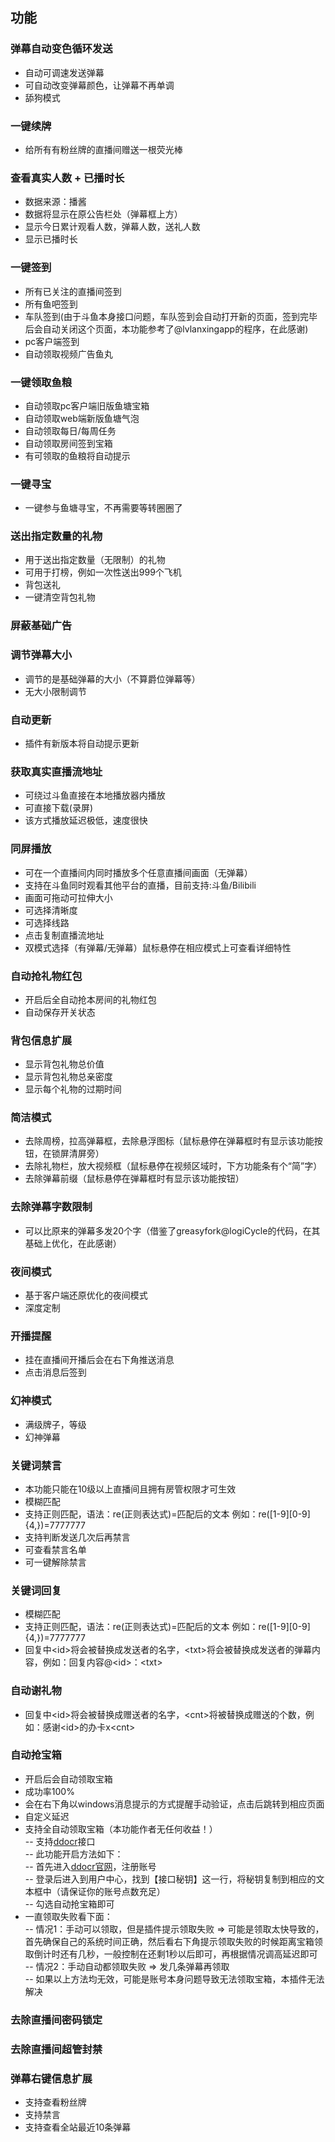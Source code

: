 ## 功能
### 弹幕自动变色循环发送 
- 自动可调速发送弹幕
- 可自动改变弹幕颜色，让弹幕不再单调
- 舔狗模式

### 一键续牌
- 给所有有粉丝牌的直播间赠送一根荧光棒

### 查看真实人数 + 已播时长
- 数据来源：播酱
- 数据将显示在原公告栏处（弹幕框上方）
- 显示今日累计观看人数，弹幕人数，送礼人数
- 显示已播时长

### 一键签到
- 所有已关注的直播间签到
- 所有鱼吧签到
- 车队签到(由于斗鱼本身接口问题，车队签到会自动打开新的页面，签到完毕后会自动关闭这个页面，本功能参考了@lvlanxingapp的程序，在此感谢)
- pc客户端签到
- 自动领取视频广告鱼丸

### 一键领取鱼粮
- 自动领取pc客户端旧版鱼塘宝箱
- 自动领取web端新版鱼塘气泡
- 自动领取每日/每周任务
- 自动领取房间签到宝箱
- 有可领取的鱼粮将自动提示

### 一键寻宝
- 一键参与鱼塘寻宝，不再需要等转圈圈了

### 送出指定数量的礼物
- 用于送出指定数量（无限制）的礼物
- 可用于打榜，例如一次性送出999个飞机
- 背包送礼
- 一键清空背包礼物

### 屏蔽基础广告

### 调节弹幕大小
- 调节的是基础弹幕的大小（不算爵位弹幕等）
- 无大小限制调节

### 自动更新
- 插件有新版本将自动提示更新

### 获取真实直播流地址
- 可绕过斗鱼直接在本地播放器内播放
- 可直接下载(录屏)
- 该方式播放延迟极低，速度很快

### 同屏播放
- 可在一个直播间内同时播放多个任意直播间画面（无弹幕）
- 支持在斗鱼同时观看其他平台的直播，目前支持:斗鱼/Bilibili
- 画面可拖动可拉伸大小
- 可选择清晰度
- 可选择线路
- 点击复制直播流地址
- 双模式选择（有弹幕/无弹幕）鼠标悬停在相应模式上可查看详细特性

### 自动抢礼物红包
- 开启后全自动抢本房间的礼物红包
- 自动保存开关状态

### 背包信息扩展
- 显示背包礼物总价值
- 显示背包礼物总亲密度
- 显示每个礼物的过期时间

### 简洁模式
- 去除周榜，拉高弹幕框，去除悬浮图标（鼠标悬停在弹幕框时有显示该功能按钮，在锁屏清屏旁）
- 去除礼物栏，放大视频框（鼠标悬停在视频区域时，下方功能条有个“简”字）
- 去除弹幕前缀（鼠标悬停在弹幕框时有显示该功能按钮）

### 去除弹幕字数限制
- 可以比原来的弹幕多发20个字（借鉴了greasyfork@logiCycle的代码，在其基础上优化，在此感谢）

### 夜间模式
- 基于客户端还原优化的夜间模式
- 深度定制

### 开播提醒
- 挂在直播间开播后会在右下角推送消息
- 点击消息后签到

### 幻神模式
- 满级牌子，等级
- 幻神弹幕

### 关键词禁言
- 本功能只能在10级以上直播间且拥有房管权限才可生效
- 模糊匹配
- 支持正则匹配，语法：re(正则表达式)=匹配后的文本 例如：re([1-9][0-9]{4,})=7777777
- 支持判断发送几次后再禁言
- 可查看禁言名单
- 可一键解除禁言

### 关键词回复
- 模糊匹配
- 支持正则匹配，语法：re(正则表达式)=匹配后的文本 例如：re([1-9][0-9]{4,})=7777777
- 回复中\<id>将会被替换成发送者的名字，\<txt>将会被替换成发送者的弹幕内容，例如：回复内容@\<id>：\<txt>
  
### 自动谢礼物
- 回复中\<id>将会被替换成赠送者的名字，\<cnt>将被替换成赠送的个数，例如：感谢\<id>的办卡x\<cnt>  

### 自动抢宝箱
- 开启后会自动领取宝箱
- 成功率100%
- 会在右下角以windows消息提示的方式提醒手动验证，点击后跳转到相应页面
- 自定义延迟
- 支持全自动领取宝箱（本功能作者无任何收益！）  
-- 支持[ddocr](http://www.ddocr.com/)接口  
-- 此功能开启方法如下：  
-- 首先进入[ddocr官网](http://www.ddocr.com/)，注册账号  
-- 登录后进入到用户中心，找到【接口秘钥】这一行，将秘钥复制到相应的文本框中（请保证你的账号点数充足）  
-- 勾选自动抢宝箱即可  
- 一直领取失败看下面：  
-- 情况1：手动可以领取，但是插件提示领取失败 => 可能是领取太快导致的，首先确保自己的系统时间正确，然后看右下角提示领取失败的时候距离宝箱领取倒计时还有几秒，一般控制在还剩1秒以后即可，再根据情况调高延迟即可  
-- 情况2：手动自动都领取失败 => 发几条弹幕再领取  
-- 如果以上方法均无效，可能是账号本身问题导致无法领取宝箱，本插件无法解决  

### 去除直播间密码锁定

### 去除直播间超管封禁

### 弹幕右键信息扩展
- 支持查看粉丝牌
- 支持禁言
- 支持查看全站最近10条弹幕